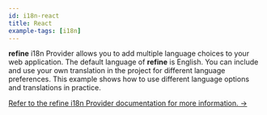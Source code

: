 ```yaml
---
id: i18n-react
title: React
example-tags: [i18n]
---
```


**refine** i18n Provider allows you to add multiple language choices to your web application. The default language of **refine** is English. You can include and use your own translation in the project for different language preferences. This example shows how to use different language options and translations in practice.

[Refer to the refine i18n Provider documentation for more information. →](/docs/core/providers/i18n-provider)

<CodeSandboxExample path="i18n-react" />

